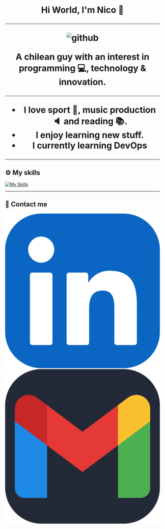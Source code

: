 <h1 align = "center"> Hi World, I'm Nico 👋 

****

![github](https://github.com/nicobritob/nicobritob/assets/118294418/d00f470f-6f48-4b02-93d8-c2d69801f857)

A chilean guy with an interest in programming 💻, technology & innovation.
****

- I love sport 💪, music production 🔈 and reading 📚.
- I enjoy learning new stuff.
- I currently learning DevOps

****

## ⚙️ My skills

[![My Skills](https://skillicons.dev/icons?i=java,spring,js,react,mysql,aws,bash,docker,git,github,html,css,bootstrap,apple,windows,linux)](https://skillicons.dev)

****

## 📧 Contact me

<p align="center" width= "40px">
  <a href= "https://www.linkedin.com/in/nicolasbritob"><img src="https://github.com/tandpfun/skill-icons/blob/main/icons/LinkedIn.svg"/></a>
  <a href= "mailto:nico.brito.dev@gmail.com"><img src="https://github.com/tandpfun/skill-icons/blob/main/icons/Gmail-Dark.svg"/></a>
  
</p>

